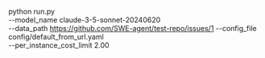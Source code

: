 python run.py \
  --model_name claude-3-5-sonnet-20240620 \
  --data_path https://github.com/SWE-agent/test-repo/issues/1
  --config_file config/default_from_url.yaml \
  --per_instance_cost_limit 2.00